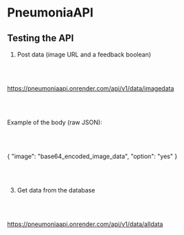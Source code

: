# PneumoniaAPI

## Testing the API

1. Post data (image URL and a feedback boolean)

<br><br>

  https://pneumoniaapi.onrender.com/api/v1/data/imagedata
  
<br><br>

  Example of the body (raw JSON): 
  
  <br><br>
  
  {
    "image": "base64_encoded_image_data",
    "option": "yes"
  }
  
<br><br>

3. Get data from the database

<br><br>

  https://pneumoniaapi.onrender.com/api/v1/data/alldata

